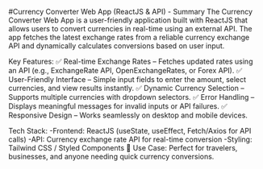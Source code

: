 #Currency Converter Web App (ReactJS & API) - Summary
The Currency Converter Web App is a user-friendly application built with ReactJS that allows users to convert currencies in real-time using an external API. The app fetches the latest exchange rates from a reliable currency exchange API and dynamically calculates conversions based on user input.

Key Features:
✅ Real-time Exchange Rates – Fetches updated rates using an API (e.g., ExchangeRate API, OpenExchangeRates, or Forex API).
✅ User-Friendly Interface – Simple input fields to enter the amount, select currencies, and view results instantly.
✅ Dynamic Currency Selection – Supports multiple currencies with dropdown selectors.
✅ Error Handling – Displays meaningful messages for invalid inputs or API failures.
✅ Responsive Design – Works seamlessly on desktop and mobile devices.

Tech Stack:
-Frontend: ReactJS (useState, useEffect, Fetch/Axios for API calls)
-API: Currency exchange rate API for real-time conversion
-Styling: Tailwind CSS / Styled Components
🔹 Use Case: Perfect for travelers, businesses, and anyone needing quick currency conversions.
